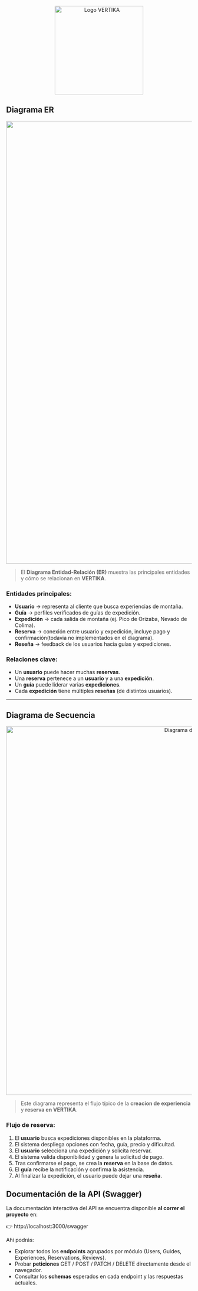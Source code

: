 <p align="center">
  <img src="https://imgur.com/G39Rg8s.png" alt="Logo VERTIKA" height="240">
</p> 
  
##  Diagrama ER  
<p align="center">
   <img src="https://imgur.com/YRYY1Nl.png" alt="Diagrama ER" width="1200">
</p>  

> El **Diagrama Entidad-Relación (ER)** muestra las principales entidades y cómo se relacionan en **VERTIKA**.

### Entidades principales:
- **Usuario** → representa al cliente que busca experiencias de montaña.  
- **Guía** → perfiles verificados de guías de expedición.  
- **Expedición** → cada salida de montaña (ej. Pico de Orizaba, Nevado de Colima).  
- **Reserva** → conexión entre usuario y expedición, incluye pago y confirmación(todavia no implementados en el diagrama).  
- **Reseña** → feedback de los usuarios hacia guías y expediciones.  

### Relaciones clave:
- Un **usuario** puede hacer muchas **reservas**.  
- Una **reserva** pertenece a un **usuario** y a una **expedición**.  
- Un **guía** puede liderar varias **expediciones**.  
- Cada **expedición** tiene múltiples **reseñas** (de distintos usuarios).  

---

## Diagrama de Secuencia  
<p align="center">
  <img src="https://imgur.com/0vgyKkc.png" alt="Diagrama de Secuencia" width="1000">
</p>  

> Este diagrama representa el flujo típico de la **creacion de experiencia** y **reserva en VERTIKA**.

### Flujo de reserva:
1. El **usuario** busca expediciones disponibles en la plataforma.  
2. El sistema despliega opciones con fecha, guía, precio y dificultad.  
3. El **usuario** selecciona una expedición y solicita reservar.  
4. El sistema valida disponibilidad y genera la solicitud de pago.  
5. Tras confirmarse el pago, se crea la **reserva** en la base de datos.  
6. El **guía** recibe la notificación y confirma la asistencia.  
7. Al finalizar la expedición, el usuario puede dejar una **reseña**.  


## Documentación de la API (Swagger)
 
La documentación interactiva del API se encuentra disponible **al correr el proyecto** en:

👉 http://localhost:3000/swagger

Ahí podrás:
- Explorar todos los **endpoints** agrupados por módulo (Users, Guides, Experiences, Reservations, Reviews).
- Probar **peticiones** GET / POST / PATCH / DELETE directamente desde el navegador.
- Consultar los **schemas** esperados en cada endpoint y las respuestas actuales.

